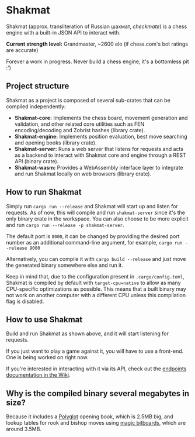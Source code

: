 # Shakmat

Shakmat (approx. transliteration of Russian шахмат, *checkmate*) is a chess engine with a built-in JSON API to interact with.

**Current strength level:** Grandmaster, ~2600 elo (if chess.com's bot ratings are accurate)

Forever a work in progress. Never build a chess engine, it's a bottomless pit :')

## Project structure
Shakmat as a project is composed of several sub-crates that can be compiled independently:
- **Shakmat-core:** Implements the chess board, movement generation and validation, and other related core utilities such as FEN encoding/decoding and Zobrist hashes (library crate).
- **Shakmat-engine:** Implements position evaluation, best move searching and opening books (library crate).
- **Shakmat-server:** Runs a web server that listens for requests and acts as a backend to interact with Shakmat core and engine through a REST API (binary crate).
- **Shakmat-wasm:** Provides a WebAssembly interface layer to integrate and run Shakmat locally on web browsers (library crate).

## How to run Shakmat

Simply run `cargo run --release` and Shakmat will start up and listen for requests. As of now, this will compile and run `shakmat-server` since it's the only binary crate in the workspace. You can also choose to be more explicit and run `cargo run --release -p shakmat-server`.

The default port is `8000`, it can be changed by providing the desired port number as an additional command-line argument, for example, `cargo run --release 9000`

Alternatively, you can compile it with `cargo build --release` and just move the generated binary somewhere else and run it.

Keep in mind that, due to the configuration present in `.cargo/config.toml`, Shakmat is compiled by default with `target-cpu=native` to allow as many CPU-specific optimizations as possible. This means that a built binary may not work on another computer with a different CPU unless this compilation flag is disabled.

## How to use Shakmat

Build and run Shakmat as shown above, and it will start listening for requests.

If you just want to play a game against it, you will have to use a front-end. One is being worked on right now.

If you're interested in interacting with it via its API, check out the [endpoints documentation in the Wiki](https://github.com/agubelu/Shakmat/wiki/API-endpoints).

## Why is the compiled binary several megabytes in size?
Because it includes a [Polyglot](http://hgm.nubati.net/book_format.html) opening book, which is 2.5MB big, and lookup tables for rook and bishop moves using [magic bitboards](https://www.chessprogramming.org/Magic_Bitboards), which are around 3.5MB.

